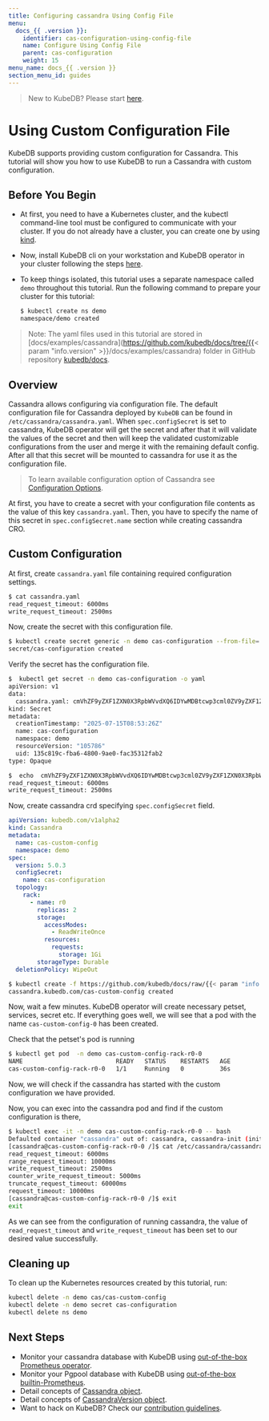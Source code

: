 ```yaml
---
title: Configuring cassandra Using Config File
menu:
  docs_{{ .version }}:
    identifier: cas-configuration-using-config-file
    name: Configure Using Config File
    parent: cas-configuration
    weight: 15
menu_name: docs_{{ .version }}
section_menu_id: guides
---
```


> New to KubeDB? Please start [here](/docs/README.md).

# Using Custom Configuration File

KubeDB supports providing custom configuration for Cassandra. This tutorial will show you how to use KubeDB to run a Cassandra with custom configuration.

## Before You Begin

- At first, you need to have a Kubernetes cluster, and the kubectl command-line tool must be configured to communicate with your cluster. If you do not already have a cluster, you can create one by using [kind](https://kind.sigs.k8s.io/docs/user/quick-start/).

- Now, install KubeDB cli on your workstation and KubeDB operator in your cluster following the steps [here](/docs/setup/README.md).

- To keep things isolated, this tutorial uses a separate namespace called `demo` throughout this tutorial. Run the following command to prepare your cluster for this tutorial:

  ```bash
  $ kubectl create ns demo
  namespace/demo created
  ```

> Note: The yaml files used in this tutorial are stored in [docs/examples/cassandra](https://github.com/kubedb/docs/tree/{{< param "info.version" >}}/docs/examples/cassandra) folder in GitHub repository [kubedb/docs](https://github.com/kubedb/docs).

## Overview

Cassandra allows configuring via configuration file. The default configuration file for Cassandra deployed by `KubeDB` can be found in `/etc/cassandra/cassandra.yaml`. When `spec.configSecret` is set to cassandra, KubeDB operator will get the secret and after that it will validate the values of the secret and then will keep the validated customizable configurations from the user and merge it with the remaining default config. After all that this secret will be mounted to cassandra for use it as the configuration file.

> To learn available configuration option of Cassandra see [Configuration Options](https://cassandra.apache.org/doc/4.0/cassandra/getting_started/configuring.html).

At first, you have to create a secret with your configuration file contents as the value of this key `cassandra.yaml`. Then, you have to specify the name of this secret in `spec.configSecret.name` section while creating cassandra CRO.

## Custom Configuration

At first, create `cassandra.yaml` file containing required configuration settings.

```bash
$ cat cassandra.yaml
read_request_timeout: 6000ms
write_request_timeout: 2500ms
```

Now, create the secret with this configuration file.

```bash
$ kubectl create secret generic -n demo cas-configuration --from-file=./cassandra.yaml
secret/cas-configuration created
```

Verify the secret has the configuration file.

```bash
$  kubectl get secret -n demo cas-configuration -o yaml
apiVersion: v1
data:
  cassandra.yaml: cmVhZF9yZXF1ZXN0X3RpbWVvdXQ6IDYwMDBtcwp3cml0ZV9yZXF1ZXN0X3RpbWVvdXQ6IDI1MDBtcwo=
kind: Secret
metadata:
  creationTimestamp: "2025-07-15T08:53:26Z"
  name: cas-configuration
  namespace: demo
  resourceVersion: "105786"
  uid: 135c819c-fba6-4800-9ae0-fac35312fab2
type: Opaque

$  echo  cmVhZF9yZXF1ZXN0X3RpbWVvdXQ6IDYwMDBtcwp3cml0ZV9yZXF1ZXN0X3RpbWVvdXQ6IDI1MDBtcwo= | base64 -d
read_request_timeout: 6000ms
write_request_timeout: 2500ms
```

Now, create cassandra crd specifying `spec.configSecret` field.

```yaml
apiVersion: kubedb.com/v1alpha2
kind: Cassandra
metadata:
  name: cas-custom-config
  namespace: demo
spec:
  version: 5.0.3
  configSecret:
    name: cas-configuration
  topology:
    rack:
      - name: r0
        replicas: 2
        storage:
          accessModes:
            - ReadWriteOnce
          resources:
            requests:
              storage: 1Gi
        storageType: Durable
  deletionPolicy: WipeOut

```

```bash
$ kubectl create -f https://github.com/kubedb/docs/raw/{{< param "info.version" >}}/docs/examples/cassandra/configuration/cassandra-config-file.yaml
cassandra.kubedb.com/cas-custom-config created
```

Now, wait a few minutes. KubeDB operator will create necessary petset, services, secret etc. If everything goes well, we will see that a pod with the name `cas-custom-config-0` has been created.

Check that the petset's pod is running

```bash
$ kubectl get pod  -n demo cas-custom-config-rack-r0-0 
NAME                          READY   STATUS    RESTARTS   AGE
cas-custom-config-rack-r0-0   1/1     Running   0          36s
```

Now, we will check if the cassandra has started with the custom configuration we have provided.

Now, you can exec into the cassandra pod and find if the custom configuration is there,

```bash
$ kubectl exec -it -n demo cas-custom-config-rack-r0-0 -- bash
Defaulted container "cassandra" out of: cassandra, cassandra-init (init), medusa-init (init)
[cassandra@cas-custom-config-rack-r0-0 /]$ cat /etc/cassandra/cassandra.yaml | grep request_timeout
read_request_timeout: 6000ms
range_request_timeout: 10000ms
write_request_timeout: 2500ms
counter_write_request_timeout: 5000ms
truncate_request_timeout: 60000ms
request_timeout: 10000ms
[cassandra@cas-custom-config-rack-r0-0 /]$ exit
exit
```

As we can see from the configuration of running cassandra, the value of `read_request_timeout` and `write_request_timeout` has been set to our desired value successfully.

## Cleaning up

To clean up the Kubernetes resources created by this tutorial, run:

```bash
kubectl delete -n demo cas/cas-custom-config
kubectl delete -n demo secret cas-configuration
kubectl delete ns demo
```

## Next Steps

- Monitor your cassandra database with KubeDB using [out-of-the-box Prometheus operator](/docs/guides/cassandra/monitoring/using-prometheus-operator.md).
- Monitor your Pgpool database with KubeDB using [out-of-the-box builtin-Prometheus](/docs/guides/cassandra/monitoring/using-builtin-prometheus.md).
- Detail concepts of [Cassandra object](/docs/guides/cassandra/concepts/cassandra.md).
- Detail concepts of [CassandraVersion object](/docs/guides/cassandra/concepts/cassandraversion.md).
- Want to hack on KubeDB? Check our [contribution guidelines](/docs/CONTRIBUTING.md).
